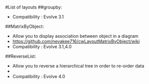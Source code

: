 #List of layouts
##groupby: 
- Compatibility : Evolve 3.1

##MatrixByObject: 
- Allow you to display association between object in a diagram
- https://github.com/nevakee716/cwLayoutMatrixByObject/wiki
- Compatibility : Evolve 3.1,4.0

##ReverseList: 
- Allow you to reverse a hierarchical tree in order to re-order data
- 
- Compatibility : Evolve 4.0

